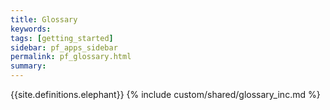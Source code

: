 ```yaml
---
title: Glossary
keywords:
tags: [getting_started]
sidebar: pf_apps_sidebar
permalink: pf_glossary.html
summary:
---
```

{{site.definitions.elephant}}
{% include custom/shared/glossary_inc.md %}

